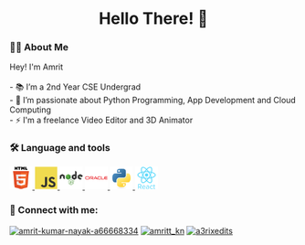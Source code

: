 
<h1 align="center">Hello There! 👋</h1>

<h3 align="left">👩‍💻  About Me</h3>

<p align="left">Hey! I'm Amrit<br><br>- 📚 I’m a 2nd Year CSE Undergrad<br>- 🔭 I’m passionate about Python Programming, App Development and Cloud Computing<br>- ⚡ I'm a freelance Video Editor and 3D Animator</p>

<h3 align="left">🛠 Language and tools</h3>

<p align="left"> <a href="https://www.w3.org/html/" target="_blank" rel="noreferrer"> <img src="https://raw.githubusercontent.com/devicons/devicon/master/icons/html5/html5-original-wordmark.svg" alt="html5" width="40" height="40"/> </a> <a href="https://developer.mozilla.org/en-US/docs/Web/JavaScript" target="_blank" rel="noreferrer"> <img src="https://raw.githubusercontent.com/devicons/devicon/master/icons/javascript/javascript-original.svg" alt="javascript" width="40" height="40"/> </a> <a href="https://nodejs.org" target="_blank" rel="noreferrer"> <img src="https://raw.githubusercontent.com/devicons/devicon/master/icons/nodejs/nodejs-original-wordmark.svg" alt="nodejs" width="40" height="40"/> </a> <a href="https://www.oracle.com/" target="_blank" rel="noreferrer"> <img src="https://raw.githubusercontent.com/devicons/devicon/master/icons/oracle/oracle-original.svg" alt="oracle" width="40" height="40"/> </a> <a href="https://www.python.org" target="_blank" rel="noreferrer"> <img src="https://raw.githubusercontent.com/devicons/devicon/master/icons/python/python-original.svg" alt="python" width="40" height="40"/> </a> <a href="https://reactjs.org/" target="_blank" rel="noreferrer"> <img src="https://raw.githubusercontent.com/devicons/devicon/master/icons/react/react-original-wordmark.svg" alt="react" width="40" height="40"/> </a> </p>

<h3 align="left">💬 Connect with me:</h3>
<p align="left">
<a href="https://linkedin.com/in/amrit-kumar-nayak-a66668334" target="blank"><img align="center" src="https://raw.githubusercontent.com/rahuldkjain/github-profile-readme-generator/master/src/images/icons/Social/linked-in-alt.svg" alt="amrit-kumar-nayak-a66668334" height="30" width="40" /></a>
<a href="https://instagram.com/amritt_kn" target="blank"><img align="center" src="https://raw.githubusercontent.com/rahuldkjain/github-profile-readme-generator/master/src/images/icons/Social/instagram.svg" alt="amritt_kn" height="30" width="40" /></a>
<a href="https://www.youtube.com/c/a3rixedits" target="blank"><img align="center" src="https://raw.githubusercontent.com/rahuldkjain/github-profile-readme-generator/master/src/images/icons/Social/youtube.svg" alt="a3rixedits" height="30" width="40" /></a>
</p>
